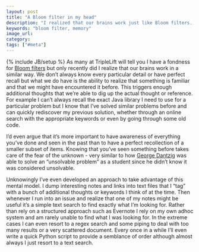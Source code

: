 ```yaml
---
layout: post
title: "A Bloom filter in my head"
description: "I realized that our brains work just like Bloom filters. They don't always know the details and they have some false positives but they're great for at least telling us that we ought to know something."
keywords: "bloom filter, memory"
image_url:
category:
tags: ["#meta"]
---
```

{% include JB/setup %}
As many at TripleLift will tell you I have a fondness for <a href="https://en.wikipedia.org/wiki/Bloom_filter" target="_blank">Bloom filters</a> but only recently did I realize that our brains work in a similar way. We don’t always know every particular detail or have perfect recall but what we do have is the ability to realize that something is familiar and that we might have encountered it before. This triggers enough additional thoughts that we’re able to dig up the actual thought or reference. For example I can’t always recall the exact Java library I need to use for a particular problem but I know that I’ve solved similar problems before and can quickly rediscover my previous solution, whether through an online search with the appropriate keywords or even by going through some old code.

I’d even argue that it’s more important to have awareness of everything you’ve done and seen in the past than to have a perfect recollection of a smaller subset of items. Knowing that you’ve seen something before takes care of the fear of the unknown - very similar to how <a href="https://en.wikipedia.org/wiki/George_Dantzig" target="_blank">George Dantzig</a> was able to solve an “unsolvable problem” as a student since he didn’t know it was considered unsolvable.

Unknowingly I’ve even developed an approach to take advantage of this mental model. I dump interesting notes and links into text files that I “tag” with a bunch of additional thoughts or keywords I think of at the time. Then whenever I run into an issue and realize that one of my notes might be useful it’s a simple text search to find exactly what I’m looking for. Rather than rely on a structured approach such as Evernote I rely on my own adhoc system and am rarely unable to find what I was looking for. In the extreme cases I can even resort to a regex search and some piping to deal with too many results or a very scattered document. Every once in a while I’ll even write a quick Python script to provide a semblance of order although almost always I just resort to a text search.
